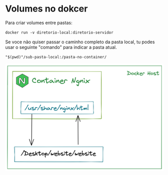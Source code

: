 # Volumes no dokcer

Para criar volumes entre pastas:

```
docker run -v diretorio-local:diretorio-servidor
```

Se voce não quiser passar o caminho completo da pasta local, tu podes usar o seguinte "comando" para indicar a pasta atual.

```
"$(pwd)"/sub-pasta-local:/pasta-no-container/
```


![Volumes](Volumes_localmente.png)